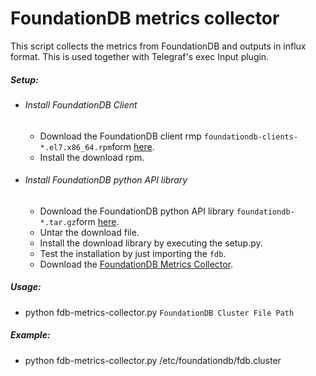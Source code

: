 # FoundationDB metrics collector

This script collects the metrics from FoundationDB and outputs in influx format. This is used together with Telegraf's exec Input plugin.

##### Setup:
- ###### Install FoundationDB Client
    - Download the FoundationDB client rmp `foundationdb-clients-*.el7.x86_64.rpm`form [here](https://apple.github.io/foundationdb/downloads.html).
    - Install the download rpm.

- ###### Install FoundationDB python API library
    - Download the FoundationDB python API library `foundationdb-*.tar.gz`form [here](https://apple.github.io/foundationdb/downloads.html).
    - Untar the download file.
    - Install the download library by executing the setup.py.
    - Test the installation by just importing the `fdb`.
    - Download the [FoundationDB Metrics Collector](https://raw.githubusercontent.com/wavefrontHQ/integrations/master/fdb/fdb-metrics-collector.py).

##### Usage:
- python fdb-metrics-collector.py  `FoundationDB Cluster File Path`

##### Example:
- python fdb-metrics-collector.py  /etc/foundationdb/fdb.cluster
